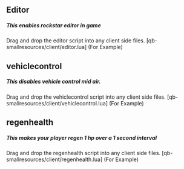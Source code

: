 ## Editor
##### This enables rockstar editor in game
Drag and drop the editor script into any client side files. [qb-smallresources/client/editor.lua] (For Example)

## vehiclecontrol
##### This disables vehicle control mid air.
Drag and drop the vehiclecontrol script into any client side files. [qb-smallresources/client/vehiclecontrol.lua] (For Example)

## regenhealth
##### This makes your player regen 1 hp over a 1 second interval
Drag and drop the regenhealth script into any client side files. [qb-smallresources/client/regenhealth.lua] (For Example)